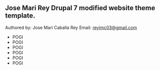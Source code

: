 ## Jose Mari Rey Drupal 7 modified website theme template.

Authored by: Jose Mari Caballa Rey
Email: reyjmc03@gmail.com


 * POGI
 * POGI
 * POGI
 * POGI
 * POGI
 * POGI